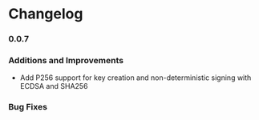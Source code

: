 # Changelog

### 0.0.7

### Additions and Improvements

* Add P256 support for key creation and non-deterministic signing with ECDSA and SHA256

### Bug Fixes

